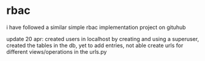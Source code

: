 # rbac
i have followed a similar simple rbac implementation project on gituhub

update 20 apr: created users in localhost by creating and using a superuser, created the tables in the db, yet to add entries, not able create urls for different views/operations in the urls.py
